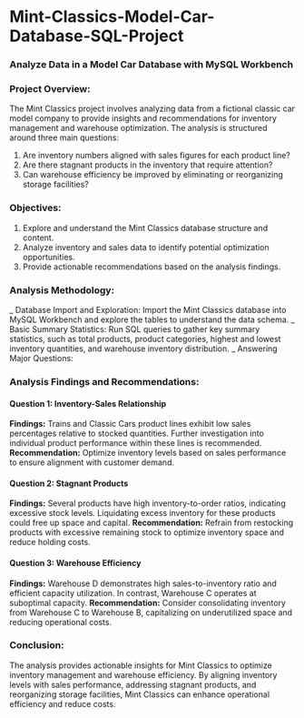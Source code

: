 # Mint-Classics-Model-Car-Database-SQL-Project
### Analyze Data in a Model Car Database with MySQL Workbench

### Project Overview:
The Mint Classics project involves analyzing data from a fictional classic car model company to provide insights and recommendations for inventory management and warehouse optimization. The analysis is structured around three main questions:

  1. Are inventory numbers aligned with sales figures for each product line?
  2. Are there stagnant products in the inventory that require attention?
  3. Can warehouse efficiency be improved by eliminating or reorganizing storage facilities?


### Objectives:
  1. Explore and understand the Mint Classics database structure and content.
  2. Analyze inventory and sales data to identify potential optimization opportunities.
  3. Provide actionable recommendations based on the analysis findings.


### Analysis Methodology:
  _ Database Import and Exploration: Import the Mint Classics database into MySQL Workbench and explore the tables to understand the data schema.
  _ Basic Summary Statistics: Run SQL queries to gather key summary statistics, such as total products, product categories, highest and lowest inventory quantities, and warehouse inventory distribution.
  _ Answering Major Questions:

### Analysis Findings and Recommendations:
#### **Question 1: Inventory-Sales Relationship**
**Findings:** Trains and Classic Cars product lines exhibit low sales percentages relative to stocked quantities. Further investigation into individual product performance within these lines is recommended.
**Recommendation:** Optimize inventory levels based on sales performance to ensure alignment with customer demand.

#### **Question 2: Stagnant Products**
**Findings:** Several products have high inventory-to-order ratios, indicating excessive stock levels. Liquidating excess inventory for these products could free up space and capital.
**Recommendation:** Refrain from restocking products with excessive remaining stock to optimize inventory space and reduce holding costs.

#### **Question 3: Warehouse Efficiency**
**Findings:** Warehouse D demonstrates high sales-to-inventory ratio and efficient capacity utilization. In contrast, Warehouse C operates at suboptimal capacity.
**Recommendation:** Consider consolidating inventory from Warehouse C to Warehouse B, capitalizing on underutilized space and reducing operational costs.


### Conclusion:
The analysis provides actionable insights for Mint Classics to optimize inventory management and warehouse efficiency. By aligning inventory levels with sales performance, addressing stagnant products, and reorganizing storage facilities, Mint Classics can enhance operational efficiency and reduce costs.
